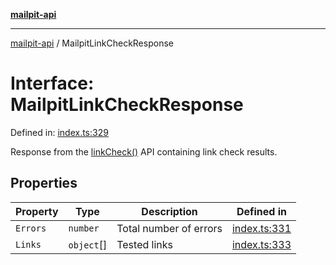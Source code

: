 [**mailpit-api**](../README.md)

***

[mailpit-api](../README.md) / MailpitLinkCheckResponse

# Interface: MailpitLinkCheckResponse

Defined in: [index.ts:329](https://github.com/mpspahr/mailpit-api/blob/861dbfe89d38290995a3d1499878fc8416408e21/src/index.ts#L329)

Response from the [linkCheck()](../classes/MailpitClient.md#linkcheck) API containing link check results.

## Properties

| Property | Type | Description | Defined in |
| ------ | ------ | ------ | ------ |
| <a id="errors"></a> `Errors` | `number` | Total number of errors | [index.ts:331](https://github.com/mpspahr/mailpit-api/blob/861dbfe89d38290995a3d1499878fc8416408e21/src/index.ts#L331) |
| <a id="links"></a> `Links` | `object`[] | Tested links | [index.ts:333](https://github.com/mpspahr/mailpit-api/blob/861dbfe89d38290995a3d1499878fc8416408e21/src/index.ts#L333) |
